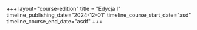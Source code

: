 +++
layout="course-edition"
title = "Edycja I"
timeline_publishing_date="2024-12-01"
timeline_course_start_date="asd"
timeline_course_end_date="asdf"
+++